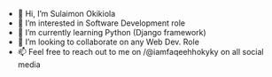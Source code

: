 - 👋 Hi, I’m Sulaimon Okikiola
- 👀 I’m interested in Software Development role
- 🌱 I’m currently learning Python (Django framework)
- 💞️ I’m looking to collaborate on any Web Dev. Role
- 📫 Feel free to reach out to me on /@iamfaqeehhokyky on all social media

<!---
iamfaqeehhokyky/iamfaqeehhokyky is a ✨ special ✨ repository because its `README.md` (this file) appears on your GitHub profile.
You can click the Preview link to take a look at your changes.
--->
